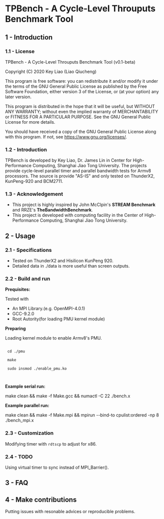 # TPBench - A Cycle-Level Throuputs Benchmark Tool
## 1 - Introduction
### 1.1 - License
TPBench - A Cycle-Level Throuputs Benchmark Tool (v0.1-beta)

Copyright (C) 2020 Key Liao (Liao Qiucheng)

This program is free software: you can redistribute it and/or modify
it under the terms of the GNU General Public License as published by
the Free Software Foundation, either version 3 of the License, or
(at your option) any later version.

This program is distributed in the hope that it will be useful,
but WITHOUT ANY WARRANTY; without even the implied warranty of
MERCHANTABILITY or FITNESS FOR A PARTICULAR PURPOSE.  See the
GNU General Public License for more details.

You should have received a copy of the GNU General Public License
along with this program.  If not, see <https://www.gnu.org/licenses/>.
### 1.2 - Introduction
TPBench is developed by Key Liao, Dr. James Lin in Center for High-Performance Computing, Shanghai Jiao Tong University. The projects provide cycle-level parallel timer and parallel bandwidth tests for Armv8 processors. The source is provide "AS-IS" and only tested on ThunderX2, KunPeng-920 and BCM2711.

### 1.3 - Acknowledgement
 - This project is highly inspired by John McClpin's **STREAM Benchmark** and RRZE's **TheBandwidthBenchmark**.
 - This project is developed with computing facility in the Center of High-Performance Computing, Shanghai Jiao Tong University.
## 2 - Usage
### 2.1 - Specifications
 - Tested on ThunderX2 and Hisilicon KunPeng 920. 
 - Detailed data in ./data is more useful than screen outputs.
### 2.2 - Build and run
  **Prequisites:**
  
  Tested with
 - An MPI Library.(e.g. OpenMPI-4.0.1)
 - GCC-9.2.0
 - Root Autority(for loading PMU kernel module)
 
 **Preparing**
 
 Loading kernel module to enable Armv8's PMU.
 
 <code>
 cd ./pmu <br/>
 make <br/>
 sudo insmod ./enable_pmu.ko <br/>
 </code> 

 **Example serial run:**

 make clean && make -f Make.gcc && numactl -C 22 ./bench.x
 
 **Example parallel run:**

 make clean && make -f Make.mpi && mpirun --bind-to cpulist:ordered -np 8 ./bench_mpi.x
### 2.3 - Customization
Modifying timer with <code>rdtscp</code> to adjust for x86.
### 2.4 - TODO
Using virtual timer to sync instead of MPI_Barrier().
## 3 - FAQ
 
## 4 - Make contributions
Putting issues with resonable advices or reproducible problems.

